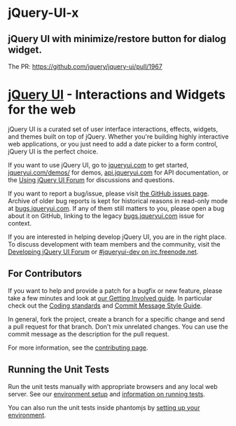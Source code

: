 # jQuery-UI-x
## jQuery UI with minimize/restore button for dialog widget.


The PR: https://github.com/jquery/jquery-ui/pull/1967

# [jQuery UI](http://jqueryui.com/) - Interactions and Widgets for the web

jQuery UI is a curated set of user interface interactions, effects, widgets, and themes built on top of jQuery. Whether you're building highly interactive web applications, or you just need to add a date picker to a form control, jQuery UI is the perfect choice.

If you want to use jQuery UI, go to [jqueryui.com](http://jqueryui.com) to get started, [jqueryui.com/demos/](http://jqueryui.com/demos/) for demos, [api.jqueryui.com](http://api.jqueryui.com/) for API documentation, or the [Using jQuery UI Forum](http://forum.jquery.com/using-jquery-ui) for discussions and questions.

If you want to report a bug/issue, please visit [the GitHub issues page](https://github.com/jquery/jquery-ui/issues). Archive of older bug reports is kept for historical reasons in read-only mode at [bugs.jqueryui.com](http://bugs.jqueryui.com). If any of them still matters to you, please open a bug about it on GitHub, linking to the legacy [bugs.jqueryui.com](http://bugs.jqueryui.com) issue for context.

If you are interested in helping develop jQuery UI, you are in the right place.
To discuss development with team members and the community, visit the [Developing jQuery UI Forum](http://forum.jquery.com/developing-jquery-ui) or [#jqueryui-dev on irc.freenode.net](http://irc.jquery.org/).


## For Contributors

If you want to help and provide a patch for a bugfix or new feature, please take
a few minutes and look at [our Getting Involved guide](http://wiki.jqueryui.com/w/page/35263114/Getting-Involved).
In particular check out the [Coding standards](http://wiki.jqueryui.com/w/page/12137737/Coding-standards)
and [Commit Message Style Guide](http://contribute.jquery.org/commits-and-pull-requests/#commit-guidelines).

In general, fork the project, create a branch for a specific change and send a
pull request for that branch. Don't mix unrelated changes. You can use the commit
message as the description for the pull request.

For more information, see the [contributing page](CONTRIBUTING.md).

## Running the Unit Tests

Run the unit tests manually with appropriate browsers and any local web server. See our [environment setup](CONTRIBUTING.md#environment-minimum-required) and [information on running tests](CONTRIBUTING.md#running-the-tests).

You can also run the unit tests inside phantomjs by [setting up your environment](CONTRIBUTING.md#user-content-environment-recommended-setup).
